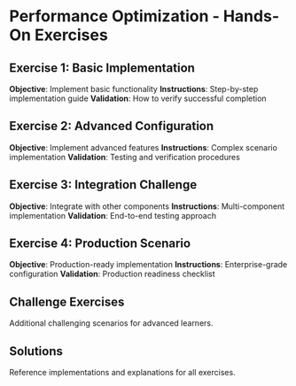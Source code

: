 # Performance Optimization - Hands-On Exercises

## Exercise 1: Basic Implementation
**Objective**: Implement basic functionality
**Instructions**: Step-by-step implementation guide
**Validation**: How to verify successful completion

## Exercise 2: Advanced Configuration
**Objective**: Implement advanced features
**Instructions**: Complex scenario implementation
**Validation**: Testing and verification procedures

## Exercise 3: Integration Challenge
**Objective**: Integrate with other components
**Instructions**: Multi-component implementation
**Validation**: End-to-end testing approach

## Exercise 4: Production Scenario
**Objective**: Production-ready implementation
**Instructions**: Enterprise-grade configuration
**Validation**: Production readiness checklist

## Challenge Exercises
Additional challenging scenarios for advanced learners.

## Solutions
Reference implementations and explanations for all exercises.
